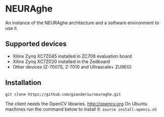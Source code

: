 # NEURAghe
An instance of the NEURAghe architecture and a software environment to use it.

## Supported devices
* Xilinx Zynq XC7Z045 installed in ZC706 evaluation board
* Xilinx Zynq XC7Z020 installed in the Zedboard
* Other devices (Z-7007S, Z-7010 and Ultrascale+ ZU9EG)

## Installation
```git clone https://github.com/gianderiu/neuraghe.git```

The client needs the OpenCV libraries. <http://opencv.org>
On Ubuntu machines run the command below to install it:
```source install-opencv.sh```


